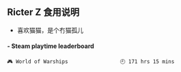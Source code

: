 ## Ricter Z 食用说明
- 喜欢猫猫，是个冇猫孤儿

<!-- steam-box start -->
#### - Steam playtime leaderboard
```text
🎮 World of Warships                 🕘 171 hrs 15 mins
```
<!-- Powered by https://github.com/YouEclipse/steam-box . -->
<!-- steam-box end -->
